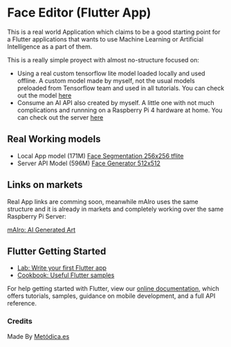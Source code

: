 # Face Editor (Flutter App)

This is a real world Application which claims to be a good starting point for a Flutter applications that wants to use Machine Learning or Artificial Intelligence as a part of them.

This is a really simple proyect with almost no-structure focused on:

- Using a real custom tensorflow lite model loaded locally and used offline. A custom model made by myself, not the usual models preloaded from Tensorflow team and used in all tutorials. You can check out the model [here](https://github.com/ianholing/faceGAN_face_editor) 
- Consume an AI API also created by myself. A little one with not much complications and runnning on a Raspberry Pi 4 hardware at home. You can check out the server [here](https://github.com/ianholing/faceEditor_server/)

## Real Working models
- Local App model (171M) [Face Segmentation 256x256 tflite](http://www.metodica.es/segmentator.tflite)
- Server API Model (596M) [Face Generator 512x512](http://www.metodica.es/generator_8.h5)

## Links on markets
Real App links are comming soon, meanwhile mAIro uses the same structure and it is already in markets and completely working over the same Raspberry Pi Server:

[mAIro: AI Generated Art](http://www.mairoart.com/)

## Flutter Getting Started

- [Lab: Write your first Flutter app](https://flutter.dev/docs/get-started/codelab)
- [Cookbook: Useful Flutter samples](https://flutter.dev/docs/cookbook)

For help getting started with Flutter, view our 
[online documentation](https://flutter.dev/docs), which offers tutorials, 
samples, guidance on mobile development, and a full API reference.

### Credits

Made By [Metódica.es](http://www.metodica.es)
